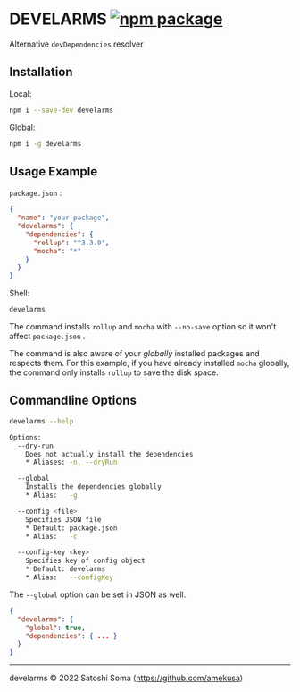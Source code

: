# DEVELARMS [![npm package](https://img.shields.io/badge/dynamic/json?label=npm%0Apackage&query=%24%5B%27dist-tags%27%5D%5B%27latest%27%5D&url=https%3A%2F%2Fregistry.npmjs.org%2Fdevelarms%2F)](https://www.npmjs.com/package/develarms)

Alternative `devDependencies` resolver

## Installation

Local:
```sh
npm i --save-dev develarms
```

Global:
```sh
npm i -g develarms
```

## Usage Example

`package.json` :
```json
{
  "name": "your-package",
  "develarms": {
    "dependencies": {
      "rollup": "^3.3.0",
      "mocha": "*"
    }
  }
}
```

Shell:
```sh
develarms
```

The command installs `rollup` and `mocha` with `--no-save` option so it won't affect `package.json` .

The command is also aware of your *globally* installed packages and respects them. For this example, if you have already installed `mocha` globally, the command only installs `rollup` to save the disk space.

## Commandline Options

```sh
develarms --help
```

```sh
Options:
  --dry-run
    Does not actually install the dependencies
    * Aliases: -n, --dryRun

  --global
    Installs the dependencies globally
    * Alias:   -g

  --config <file>
    Specifies JSON file
    * Default: package.json
    * Alias:   -c

  --config-key <key>
    Specifies key of config object
    * Default: develarms
    * Alias:   --configKey
```

The `--global` option can be set in JSON as well.

```json
{
  "develarms": {
    "global": true,
    "dependencies": { ... }
  }
}
```

---

develarms &copy; 2022 Satoshi Soma (https://github.com/amekusa)
